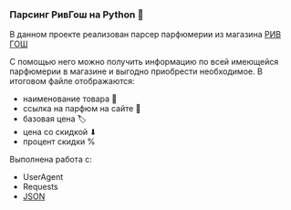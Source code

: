 ### Парсинг РивГош на Python 💄

В данном проекте реализован парсер парфюмерии из магазина [РИВ ГОШ](https://rivegauche.ru/)

С помощью него можно получить информацию по всей имеющейся парфюмерии в магазине и выгодно приобрести необходимое. В 
итоговом файле отображаются:
- наименование товара 💎
- ссылка на парфюм на сайте 🔗
- базовая цена 🏷
- цена со скидкой ⬇
- процент скидки %


Выполнена работа с:
- UserAgent
- Requests
- [JSON](https://github.com/pythonistka/python_Scraping_Rivegauche/blob/master/total_result.json)